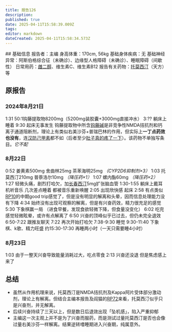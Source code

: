 ```yaml
---
title: 报告126
description: 
published: true
date: 2025-04-11T15:58:39.009Z
tags: 
editor: markdown
dateCreated: 2025-04-11T15:58:34.573Z
---
```


﻿## 基础信息
报告者：主编
身高体重：170cm, 56kg
基础身体疾病：无
基础神经异常：阿斯伯格综合征（未确诊）、边缘型人格障碍（未确诊）、睡眠障碍（间歇性）
日常用药：[雌二醇](/drug/E2)、维生素C、维生素B12
报告有关药物：[托莫西汀](/drug/ATX)（天方）等

## 原报告
### 2024年8月21日
1:31 50:1钩藤提取物8200mg（5200mg装胶囊+3000mg直接冲水）
3:?? 躺床上睡着
9:30 起床无事发生
钩藤提取物中所含[钩藤碱](https://en.wikipedia.org/wiki/Rhynchophylline)是非竞争性NMDA拮抗剂和钙离子通道阻断剂，理论上有类似右美沙芬+普瑞巴林的作用，但实际上**一丁点药效也没有**，连[汉防己甲素](/drug/防己)都不如（后者至少[肚子真的疼了一下](/report/RP115/)）。该药物不单独写条目。*它不配*

### 8月22日
0:52 姜黄素500mg 舍曲林25mg 茶苯海明25mg *（CYP2D6抑制剂×3）*
1:03 托莫西汀210mg 普萘洛尔10mg *（降压药×1）*
1:07 螺内酯60mg *（降压药×2）*
1:27 轻微头痛，剧烈打哈欠，加[长春西汀](/drug/长春西汀)5mg扩张脑血管
1:30-1:55 躺床上戴耳机听音乐 几次差点睡着 都被音乐重新唤醒
2:05 出现欣快感 起床
2:58 有点类似[RP10](/report/RP010/)的中期good trip感觉了，但是没有明显的解离和头晕，因而信息处理能力没有下降
4:34 始终没有出现可观察的解离，但是有兴奋药效，精力很充足的感觉
5:30 下象棋赢一局
（进食早餐，发现食欲轻微下降，但食量没变化）
6:02 吃完感觉轻微眩晕，或许有点解离了
6:50 兴奋的顶峰似乎已过去，但仍未完全退效
6:50-7:22 跟推友聊天
7:22 再次开始打哈欠
7:38-9:30 睡觉
9:30-11:40 下象棋、k歌、精力旺盛
约15:30-17:30 再睡两小时（一天只需要睡4小时）
### 8月23日
1:03 由于一整天兴奋导致能量消耗过大，吃点零食
2:13 兴奋还没退 但是焦虑感上来了

## 总结
- 虽然从作用机理来说，托莫西汀是NMDA拮抗剂及Kappa阿片受体部分激动剂，理论上有解离。但结合主编本报告及阎猫的[RP72](/report/RP072/)来看，托莫西汀似乎只是兴奋剂，并无解离。
- 后续兴奋持续了三天以上，但是数日后退效出现「坠机感」，陷入严重抑郁
- 主编这一次主观上并不是为了兴奋而服药，而是测试过量托莫西汀是否也会像过量右美沙芬一样解离。结果逆转嗜睡期进入兴奋期，纯属意外。